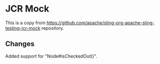 # JCR Mock

This is a copy from https://github.com/apache/sling-org-apache-sling-testing-jcr-mock
repository.




## Changes

Added support for "Node#isCheckedOut()".
